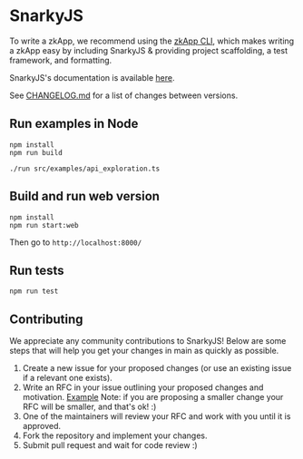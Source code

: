 # SnarkyJS

To write a zkApp, we recommend using the [zkApp CLI](https://github.com/o1-labs/zkapp-cli), which makes writing a zkApp easy by including SnarkyJS & providing project scaffolding, a test framework, and formatting.

SnarkyJS's documentation is available [here](https://docs.minaprotocol.com/en/zkapps/snarkyjs-reference).

See [CHANGELOG.md](https://github.com/o1-labs/snarkyjs/blob/main/CHANGELOG.md) for a list of changes between versions.

## Run examples in Node

```
npm install
npm run build

./run src/examples/api_exploration.ts
```

## Build and run web version

```
npm install
npm run start:web
```

Then go to `http://localhost:8000/`

## Run tests

```
npm run test
```

## Contributing

We appreciate any community contributions to SnarkyJS! Below are some steps that will help you get your changes in main as quickly as possible.

1. Create a new issue for your proposed changes (or use an existing issue if a relevant one exists).
2. Write an RFC in your issue outlining your proposed changes and motivation. [Example](https://github.com/o1-labs/snarkyjs/issues/233) Note: if you are proposing a smaller change your RFC will be smaller, and that's ok! :)
3. One of the maintainers will review your RFC and work with you until it is approved.
4. Fork the repository and implement your changes.
5. Submit pull request and wait for code review :)

